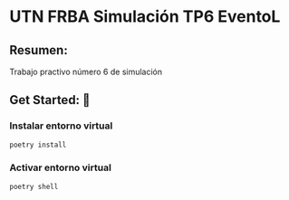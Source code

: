 # UTN FRBA Simulación TP6 EventoL

## Resumen:

Trabajo practivo número 6 de simulación

## Get Started: 🚀

### Instalar entorno virtual

```bash
poetry install
```

### Activar entorno virtual

```bash
poetry shell
```